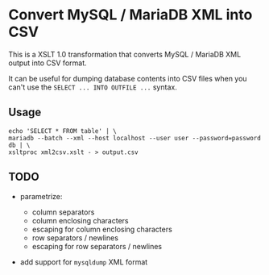 # Convert MySQL / MariaDB XML into CSV

This is a XSLT 1.0 transformation that converts MySQL / MariaDB XML output into
CSV format.

It can be useful for dumping database contents into CSV files when you can't use
the `SELECT ... INTO OUTFILE ...` syntax.


## Usage

    echo 'SELECT * FROM table' | \
    mariadb --batch --xml --host localhost --user user --password=password db | \
    xsltproc xml2csv.xslt - > output.csv


## TODO

* parametrize:
    - column separators
    - column enclosing characters
    - escaping for column enclosing characters
    - row separators / newlines
    - escaping for row separators / newlines

* add support for `mysqldump` XML format
